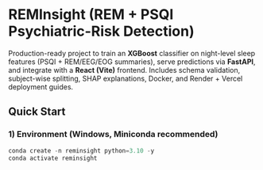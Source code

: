 # REMInsight (REM + PSQI Psychiatric-Risk Detection)

Production-ready project to train an **XGBoost** classifier on night-level sleep features (PSQI + REM/EEG/EOG summaries), serve predictions via **FastAPI**, and integrate with a **React (Vite)** frontend. Includes schema validation, subject-wise splitting, SHAP explanations, Docker, and Render + Vercel deployment guides.

## Quick Start

### 1) Environment (Windows, Miniconda recommended)

```powershell
conda create -n reminsight python=3.10 -y
conda activate reminsight

